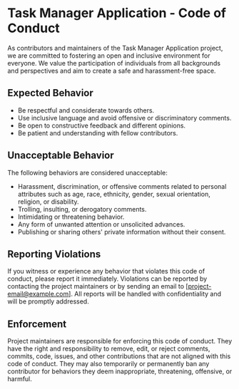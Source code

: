 # Task Manager Application - Code of Conduct

As contributors and maintainers of the Task Manager Application project, we are committed to fostering an open and inclusive environment for everyone. We value the participation of individuals from all backgrounds and perspectives and aim to create a safe and harassment-free space.

## Expected Behavior

- Be respectful and considerate towards others.
- Use inclusive language and avoid offensive or discriminatory comments.
- Be open to constructive feedback and different opinions.
- Be patient and understanding with fellow contributors.

## Unacceptable Behavior

The following behaviors are considered unacceptable:

- Harassment, discrimination, or offensive comments related to personal attributes such as age, race, ethnicity, gender, sexual orientation, religion, or disability.
- Trolling, insulting, or derogatory comments.
- Intimidating or threatening behavior.
- Any form of unwanted attention or unsolicited advances.
- Publishing or sharing others' private information without their consent.

## Reporting Violations

If you witness or experience any behavior that violates this code of conduct, please report it immediately. Violations can be reported by contacting the project maintainers or by sending an email to [project-email@example.com]. All reports will be handled with confidentiality and will be promptly addressed.

## Enforcement

Project maintainers are responsible for enforcing this code of conduct. They have the right and responsibility to remove, edit, or reject comments, commits, code, issues, and other contributions that are not aligned with this code of conduct. They may also temporarily or permanently ban any contributor for behaviors they deem inappropriate, threatening, offensive, or harmful.

